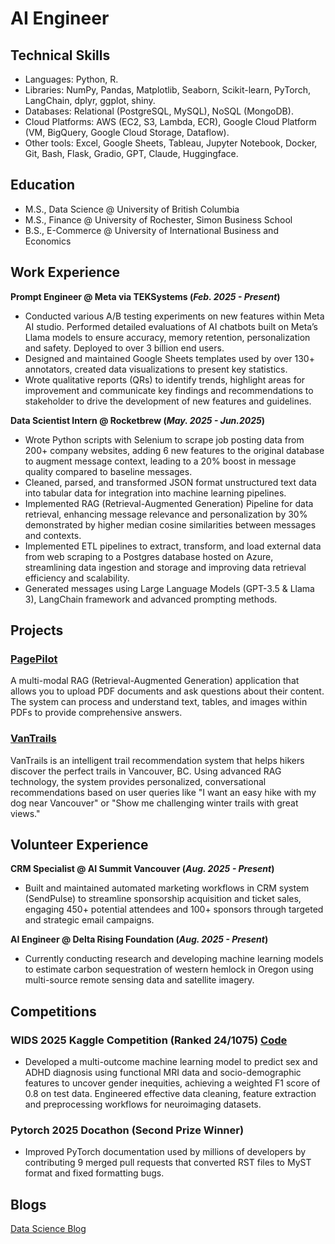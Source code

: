 # AI Engineer

## Technical Skills
- Languages: Python, R.
- Libraries: NumPy, Pandas, Matplotlib, Seaborn, Scikit-learn, PyTorch, LangChain, dplyr, ggplot, shiny.
- Databases: Relational (PostgreSQL, MySQL), NoSQL (MongoDB).
- Cloud Platforms: AWS (EC2, S3, Lambda, ECR), Google Cloud Platform (VM, BigQuery, Google Cloud Storage, Dataflow).
- Other tools: Excel, Google Sheets, Tableau, Jupyter Notebook, Docker, Git, Bash, Flask, Gradio, GPT, Claude, Huggingface.

## Education				       		
- M.S., Data Science @ University of British Columbia
- M.S., Finance	@ University of Rochester, Simon Business School        		
- B.S., E-Commerce @ University of International Business and Economics

## Work Experience
**Prompt Engineer @ Meta via TEKSystems (_Feb. 2025 - Present_)**
- Conducted various A/B testing experiments on new features within Meta AI studio. Performed detailed evaluations of AI chatbots built on Meta’s Llama models to ensure accuracy, memory retention, personalization and safety. Deployed to over 3 billion end users.
- Designed and maintained Google Sheets templates used by over 130+ annotators, created data visualizations to present key statistics.
- Wrote qualitative reports (QRs) to identify trends, highlight areas for improvement and communicate key findings and recommendations to stakeholder to drive the development of new features and guidelines.

**Data Scientist Intern @ Rocketbrew (_May. 2025 - Jun.2025_)**
- Wrote Python scripts with Selenium to scrape job posting data from 200+ company websites, adding 6 new features to the original database to augment message context, leading to a 20% boost in message quality compared to baseline messages.
- Cleaned, parsed, and transformed JSON format unstructured text data into tabular data for integration into machine learning pipelines.
- Implemented RAG (Retrieval-Augmented Generation) Pipeline for data retrieval, enhancing message relevance and personalization by 30% demonstrated by higher median cosine similarities between messages and contexts.
- Implemented ETL pipelines to extract, transform, and load external data from web scraping to a Postgres database hosted on Azure, streamlining data ingestion and storage and improving data retrieval efficiency and scalability.
- Generated messages using Large Language Models (GPT-3.5 & Llama 3), LangChain framework and advanced prompting methods.

## Projects
### [PagePilot](https://github.com/Rachel0619/PagePilot)
A multi-modal RAG (Retrieval-Augmented Generation) application that allows you to upload PDF documents and ask questions about their content. The system can process and understand text, tables, and images within PDFs to provide comprehensive answers.

### [VanTrails](https://github.com/Rachel0619/VanTrails)
VanTrails is an intelligent trail recommendation system that helps hikers discover the perfect trails in Vancouver, BC. Using advanced RAG technology, the system provides personalized, conversational recommendations based on user queries like "I want an easy hike with my dog near Vancouver" or "Show me challenging winter trails with great views."

## Volunteer Experience
**CRM Specialist @ AI Summit Vancouver (_Aug. 2025 - Present_)**
- Built and maintained automated marketing workflows in CRM system (SendPulse) to streamline sponsorship acquisition and ticket sales, engaging 450+ potential attendees and 100+ sponsors through targeted and strategic email campaigns.

**AI Engineer @ Delta Rising Foundation (_Aug. 2025 - Present_)**
- Currently conducting research and developing machine learning models to estimate carbon sequestration of western hemlock in Oregon using multi-source remote sensing data and satellite imagery.

## Competitions
### WIDS 2025 Kaggle Competition (Ranked 24/1075) [Code](https://www.kaggle.com/code/rachelli0619/wids-2025-version2?scriptVersionId=236962576)
- Developed a multi-outcome machine learning model to predict sex and ADHD diagnosis using functional MRI data and socio-demographic features to uncover gender inequities, achieving a weighted F1 score of 0.8 on test data. Engineered effective data cleaning, feature extraction and preprocessing workflows for neuroimaging datasets.

### Pytorch 2025 Docathon (Second Prize Winner)
- Improved PyTorch documentation used by millions of developers by contributing 9 merged pull requests that converted RST files to MyST format and fixed formatting bugs.

## Blogs
[Data Science Blog](https://medium.com/@rachel20230619)
